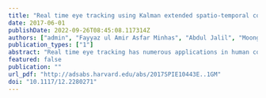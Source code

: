 ```yaml
---
title: "Real time eye tracking using Kalman extended spatio-temporal context learning"
date: 2017-06-01
publishDate: 2022-09-26T08:45:08.117314Z
authors: ["admin", "Fayyaz ul Amir Asfar Minhas", "Abdul Jalil", "Moongu Jeon"]
publication_types: ["1"]
abstract: "Real time eye tracking has numerous applications in human computer interaction such as a mouse cursor control in a computer system. It is useful for persons with muscular or motion impairments. However, tracking the movement of the eye is complicated by occlusion due to blinking, head movement, screen glare, rapid eye movements, etc. In this work, we present the algorithmic and construction details of a real time eye tracking system. Our proposed system is an extension of Spatio-Temporal context learning through Kalman Filtering. Spatio-Temporal Context Learning offers state of the art accuracy in general object tracking but its performance suffers due to object occlusion. Addition of the Kalman filter allows the proposed method to model the dynamics of the motion of the eye and provide robust eye tracking in cases of occlusion. We demonstrate the effectiveness of this tracking technique by controlling the computer cursor in real time by eye movements."
featured: false
publication: ""
url_pdf: "http://adsabs.harvard.edu/abs/2017SPIE10443E..1GM"
doi: "10.1117/12.2280271"
---
```


